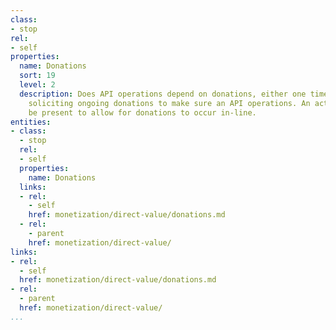 ```yaml
---
class:
- stop
rel:
- self
properties:
  name: Donations
  sort: 19
  level: 2
  description: Does API operations depend on donations, either one time, or possibly
    soliciting ongoing donations to make sure an API operations. An actual API may
    be present to allow for donations to occur in-line.
entities:
- class:
  - stop
  rel:
  - self
  properties:
    name: Donations
  links:
  - rel:
    - self
    href: monetization/direct-value/donations.md
  - rel:
    - parent
    href: monetization/direct-value/
links:
- rel:
  - self
  href: monetization/direct-value/donations.md
- rel:
  - parent
  href: monetization/direct-value/
...
```

